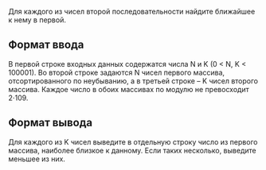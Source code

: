 Для каждого из чисел второй последовательности найдите ближайшее к нему в первой.

## Формат ввода

В первой строке входных данных содержатся числа N и K (0 < N, K < 100001). Во второй строке задаются N чисел первого массива, отсортированного по неубыванию, а в третьей строке – K чисел второго массива. Каждое число в обоих массивах по модулю не превосходит 2⋅109.

## Формат вывода

Для каждого из K чисел выведите в отдельную строку число из первого массива, наиболее близкое к данному. Если таких несколько, выведите меньшее из них.

